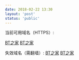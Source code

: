 ```yaml
---
date: 2018-02-22 13:30
layout: 'post'
status: 'public'
---
```


当前可用域名（HTTPS）:

[BT之家](https://www.btbtt.us)
[BT之家](https://www.btbtt.life)

失效域名（需翻墙）:
[BT之家](https://www.btbtt.co)
[BT之家](https://www.btbtt.top)

